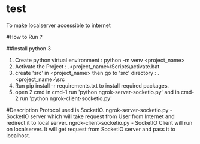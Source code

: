 # test
 To make localserver accessible to internet
 
#How to Run ?

##Install python 3

1. Create python virtual environment : python -m venv <project_name>
2. Activate the Project : .\<project_name>\Scripts\activate.bat
3. create 'src' in <project_name> then go to 'src' directory : .\<project_name>\src
4. Run pip install -r requirements.txt to install required packages.
5. open 2 cmd in cmd-1 run 'python ngrok-server-socketio.py' and in cmd-2 run 'python ngrok-client-socketio.py'

#Description
Protocol used is SocketIO.
ngrok-server-socketio.py - SocketIO server which will take request from User from Internet and redirect it to local server.
ngrok-client-socketio.py - SocketIO Client will run on localserver. It will get request from SocketIO server and pass it to localhost.
